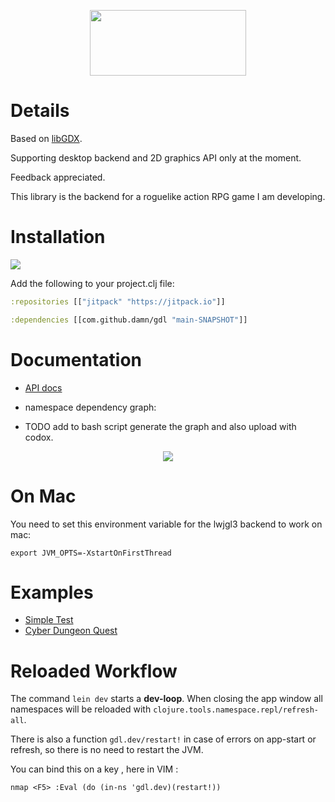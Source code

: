 <p align="center">
  <img src="https://github.com/damn/gdx/blob/main/logo.png" width="250" height="105"/>
</p>

#  Details

Based on [libGDX](https://libgdx.com/).

Supporting desktop backend and 2D graphics API only at the moment.

Feedback appreciated.

This library is the backend for a roguelike action RPG game I am developing.

# Installation

[![](https://jitpack.io/v/damn/gdl.svg)](https://jitpack.io/#damn/gdl)

Add the following to your project.clj file:

``` clojure
:repositories [["jitpack" "https://jitpack.io"]]

:dependencies [[com.github.damn/gdl "main-SNAPSHOT"]]
```

# Documentation

* [API docs](https://damn.github.io/gdl/)

* namespace dependency graph:

* TODO add to bash script generate the graph and also upload with codox.


<p align="center">
  <img src="https://github.com/damn/gdx/blob/main/namespaces.png"/>
</p>

# On Mac

You need to set this environment variable for the lwjgl3 backend to work on mac:

```
export JVM_OPTS=-XstartOnFirstThread
```

# Examples

* [Simple Test](https://github.com/damn/gdl/blob/main/test/gdl/simple_test.clj)
* [Cyber Dungeon Quest](https://github.com/damn/Cyber-Dungeon-Quest)

# Reloaded Workflow

The command `lein dev` starts a __dev-loop__.
When closing the app window all namespaces will be reloaded with `clojure.tools.namespace.repl/refresh-all`.

There is also a function `gdl.dev/restart!` in case of errors on app-start or refresh, so there is no need to restart the JVM.

You can bind this on a key , here in VIM :
``` vimscript
nmap <F5> :Eval (do (in-ns 'gdl.dev)(restart!))
```
